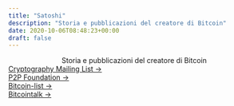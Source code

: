 ```yaml
---
title: "Satoshi"
description: "Storia e pubblicazioni del creatore di Bitcoin"
date: 2020-10-06T08:48:23+00:00
draft: false
---
```


<div align="center">
Storia e pubblicazioni del creatore di Bitcoin
</div>

<div class="card-list">
    <div class="card my-3">
        <div class="card-body">
            <a class="stretched-link" href="/satoshi/cryptography-mailing-list">Cryptography Mailing List &rarr;</a>
        </div>
    </div>
    <div class="card my-3">
        <div class="card-body">
            <a class="stretched-link" href="/satoshi/p2p-foundation">P2P Foundation &rarr;</a>
        </div>
    </div>
    <div class="card my-3">
        <div class="card-body">
            <a class="stretched-link" href="/satoshi/bitcoin-list">Bitcoin-list &rarr;</a>
        </div>
    </div>
    <div class="card my-3">
        <div class="card-body">
            <a class="stretched-link" href="/satoshi/bitcointalk">Bitcointalk &rarr;</a>
        </div>
    </div>
</div>
